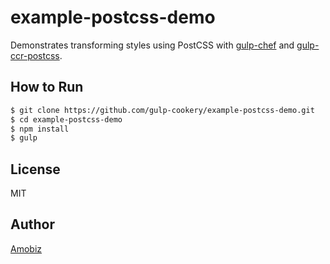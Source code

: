 # example-postcss-demo

Demonstrates transforming styles using PostCSS with [gulp-chef](https://github.com/gulp-cookery/gulp-chef) and [gulp-ccr-postcss](https://github.com/gulp-cookery/gulp-ccr-postcss).

## How to Run

``` bash
$ git clone https://github.com/gulp-cookery/example-postcss-demo.git
$ cd example-postcss-demo
$ npm install
$ gulp
```

## License
MIT

## Author
[Amobiz](https://github.com/amobiz)
